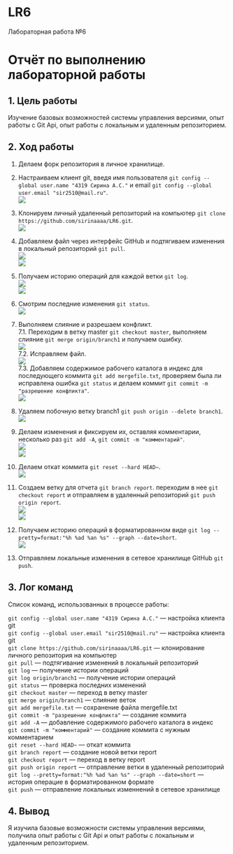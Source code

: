 # LR6
Лабораторная работа №6
# Отчёт по выполнению лабораторной работы
## 1. Цель работы
Изучение базовых возможностей системы управления версиями, опыт работы с Git Api, опыт работы с локальным и удаленным репозиторием.
## 2. Ход работы
1. Делаем форк репозитория в личное хранилище.

2. Настраиваем клиент git, введя имя пользователя  `git config --global user.name "4319 Сирина А.С."` и email `git config --global user.email "sir2510@mail.ru"`.</br>
![](https://github.com/sirinaaaa/LR6/blob/master/%D1%81%D0%BA%D1%80%D0%B8%D0%BD%D1%8B/1.jpg)
3. Клонируем личный удаленный репозиторий на компьютер `git clone https://github.com/sirinaaaa/LR6.git`.</br>
   ![](https://github.com/sirinaaaa/LR6/blob/master/%D1%81%D0%BA%D1%80%D0%B8%D0%BD%D1%8B/2.jpg)
4. Добавляем файл через интерфейс GitHub и подтягиваем изменения в локальный репозиторий `git pull`. </br>
![](https://github.com/sirinaaaa/LR6/blob/master/%D1%81%D0%BA%D1%80%D0%B8%D0%BD%D1%8B/3.jpg)</br>
   ![](https://github.com/sirinaaaa/LR6/blob/master/%D1%81%D0%BA%D1%80%D0%B8%D0%BD%D1%8B/4.jpg)

5. Получаем историю операций для каждой ветки `git log`.</br>
   ![](https://github.com/sirinaaaa/LR6/blob/master/%D1%81%D0%BA%D1%80%D0%B8%D0%BD%D1%8B/6.jpg)</br>
![](https://github.com/sirinaaaa/LR6/blob/master/%D1%81%D0%BA%D1%80%D0%B8%D0%BD%D1%8B/7.jpg)

6. Смотрим последние изменения `git status`.</br>
![](https://github.com/sirinaaaa/LR6/blob/master/%D1%81%D0%BA%D1%80%D0%B8%D0%BD%D1%8B/8.jpg)
7. Выполняем слияние и разрешаем конфликт.</br>
   7.1. Переходим в ветку master `git checkout master`, выполняем слияние `git merge origin/branch1` и получаем ошибку.</br>
   ![](https://github.com/sirinaaaa/LR6/blob/master/%D1%81%D0%BA%D1%80%D0%B8%D0%BD%D1%8B/9.jpg)</br>
   7.2. Исправляем файл.</br>
   ![](https://github.com/sirinaaaa/LR6/blob/master/%D1%81%D0%BA%D1%80%D0%B8%D0%BD%D1%8B/11.jpg)</br>
   7.3. Добавляем содержимое рабочего каталога в индекс для последующего коммита `git add mergefile.txt`, проверяем была ли исправлена ошибка `git status` и делаем коммит `git commit -m "разрешение конфликта"`.</br>
         ![](https://github.com/sirinaaaa/LR6/blob/master/%D1%81%D0%BA%D1%80%D0%B8%D0%BD%D1%8B/10.jpg)</br>

9. Удаляем побочную ветку branch1 `git push origin --delete branch1`.</br>
![](https://github.com/sirinaaaa/LR6/blob/master/%D1%81%D0%BA%D1%80%D0%B8%D0%BD%D1%8B/12.jpg)
10. Делаем изменения и фиксируем их, оставляя комментарии, несколько раз `git add -A`, `git commit -m "комментарий"`.</br>
   ![](https://github.com/sirinaaaa/LR6/blob/master/%D1%81%D0%BA%D1%80%D0%B8%D0%BD%D1%8B/13.jpg)</br>
![](https://github.com/sirinaaaa/LR6/blob/master/%D1%81%D0%BA%D1%80%D0%B8%D0%BD%D1%8B/14.jpg)
11. Делаем откат коммита `git reset --hard HEAD~`.</br>
   ![](https://github.com/sirinaaaa/LR6/blob/master/%D1%81%D0%BA%D1%80%D0%B8%D0%BD%D1%8B/15.jpg)

12. Создаем ветку для отчета `git branch report`. переходим в нее `git checkout report` и отправляем в удаленный репозиторий `git push origin report`.</br>
   ![](https://github.com/sirinaaaa/LR6/blob/master/%D1%81%D0%BA%D1%80%D0%B8%D0%BD%D1%8B/16.jpg)</br>
![](https://github.com/sirinaaaa/LR6/blob/master/%D1%81%D0%BA%D1%80%D0%B8%D0%BD%D1%8B/17.jpg)

13. Получаем историю операций в форматированном виде `git log --pretty=format:"%h %ad %an %s" --graph --date=short`.</br>
![](https://github.com/sirinaaaa/LR6/blob/master/%D1%81%D0%BA%D1%80%D0%B8%D0%BD%D1%8B/18.jpg)</br>
14. Отправляем локальные изменения в сетевое хранилище GitHub `git push`.

## 3. Лог команд

Список команд, использованных в процессе работы:

`git config --global user.name "4319 Сирина А.С."` — настройка клиента git </br>
`git config --global user.email "sir2510@mail.ru"` — настройка клиента git </br>
`git clone https://github.com/sirinaaaa/LR6.git` — клонирование личного репозитория на компьютер </br>
`git pull` — подтягивание изменений в локальный репозиторий </br>
`git log` — получение истории операций </br>
`git log origin/branch1` — получение истории операций </br>
`git status` — проверка последних изменений </br>
`git checkout master` — переход в ветку master </br>
`git merge origin/branch1` — слияние веток </br>
`git add mergefile.txt` — сохранение файла mergefile.txt </br>
`git commit -m "разрешение конфликта"` — создание коммита </br>
`git add -A` — добавление содержимого рабочего каталога в индекс </br>
`git commit -m "комментарий"` — создание коммита с нужным комментарием </br>
`git reset --hard HEAD~` — откат коммита </br>
`git branch report` — создание новой ветки report </br>
`git checkout report` — переход в ветку report </br>
`git push origin report` — отправление ветки в удаленный репозиторий </br>
`git log --pretty=format:"%h %ad %an %s" --graph --date=short` — история операцие в форматированном формате </br>
`git push` — отправление локальных изменнений в сетевое хранилище 

## 4. Вывод
Я изучила базовые возможности системы управления версиями, получила опыт работы с Git Api и опыт работы с локальным и удаленным репозиторием.




   
   
